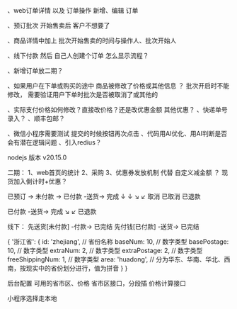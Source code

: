 
、web订单详情 以及 订单操作 新增、编辑 订单

、预订批次 开始售卖后 客户不想要了

、商品详情中加上 批次开始售卖的时间与操作人、批次开始人

、线下付款 然后 自己人创建个订单 怎么显示流程？

、新增订单放二期？

、如果用户在下单或购买的途中 商品被修改了价格或其他信息 ？   批次开启时不能修改， 需要验证用户下单时批次是否被取消了或其他的

、实际支付价格如何修改？直接改价格？还是改优惠金额  其他优惠？
、快递单号录入？
、顺丰包邮？

、微信小程序需要测试 提交的时候按钮再次点击
、代码用AI优化、用AI判断是否会有潜在逻辑问题
、引入redius？

nodejs 版本 v20.15.0






二期：
1、web首页的统计
2、采购
3、优惠券发放机制 代替 自定义减金额 ？ 现货加入倒计时+优惠？



已预订 -> 未付款 -> 已付款 -送货-> 完成
  ↓        ↓           ↘        ↙
 取消    已取消           已退款


已付款 -送货-> 完成
      ↘       ↙
        已退款

线下：
先送货[未付款] -付款-> 已完结
先付钱[已付款] -送货-> 已完结




{
  '浙江省': {
    id: 'zhejiang', // 省份名称
    baseNum: 10, // 数字类型
    basePostage: 10, // 数字类型
    extraNum: 2, // 数字类型
    extraPostage: 2, // 数字类型
    freeShippingNum: 1, // 数字类型
    area: 'huadong', // 分为华东、华南、华北、西南，按现实中的省份划分进行，值为拼音
  }
}


后台配置 可用的省市区、价格
省市区接口，分段插
价格计算接口

小程序选择走本地



